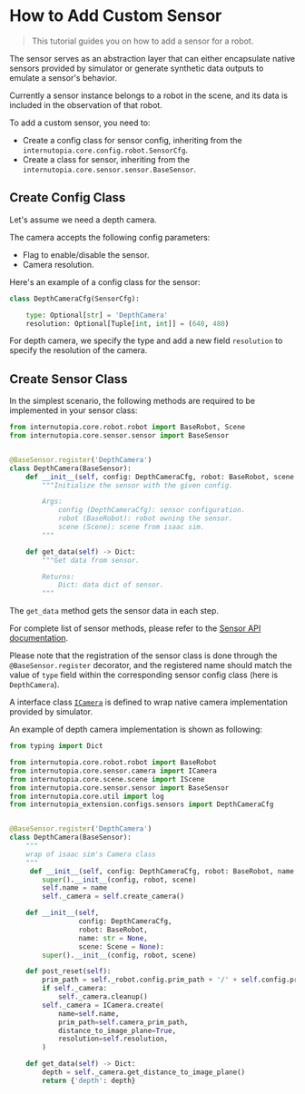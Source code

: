 # How to Add Custom Sensor

> This tutorial guides you on how to add a sensor for a robot.

The sensor serves as an abstraction layer that can either encapsulate native sensors provided by simulator or generate synthetic data outputs to emulate a sensor's behavior.

Currently a sensor instance belongs to a robot in the scene, and its data is included in the observation of that robot.

To add a custom sensor, you need to:
- Create a config class for sensor config, inheriting from the `internutopia.core.config.robot.SensorCfg`.
- Create a class for sensor, inheriting from the `internutopia.core.sensor.sensor.BaseSensor`.

## Create Config Class

Let's assume we need a depth camera.

The camera accepts the following config parameters:

- Flag to enable/disable the sensor.
- Camera resolution.

Here's an example of a config class for the sensor:

```Python
class DepthCameraCfg(SensorCfg):

    type: Optional[str] = 'DepthCamera'
    resolution: Optional[Tuple[int, int]] = (640, 480)
```

For depth camera, we specify the type and add a new field `resolution` to specify the resolution of the camera.

## Create Sensor Class

In the simplest scenario, the following methods are required to be implemented in your sensor class:

```python
from internutopia.core.robot.robot import BaseRobot, Scene
from internutopia.core.sensor.sensor import BaseSensor


@BaseSensor.register('DepthCamera')
class DepthCamera(BaseSensor):
    def __init__(self, config: DepthCameraCfg, robot: BaseRobot, scene: Scene):
        """Initialize the sensor with the given config.

        Args:
            config (DepthCameraCfg): sensor configuration.
            robot (BaseRobot): robot owning the sensor.
            scene (Scene): scene from isaac sim.
        """

    def get_data(self) -> Dict:
        """Get data from sensor.

        Returns:
            Dict: data dict of sensor.
        """
```

The `get_data` method gets the sensor data in each step.

For complete list of sensor methods, please refer to the [Sensor API documentation](../../../api/sensor.rst).

Please note that the registration of the sensor class is done through the `@BaseSensor.register` decorator, and the registered name should match the value of `type` field within the corresponding sensor config class (here is `DepthCamera`).

A interface class [`ICamera`](../../../api/camera.rst) is defined to wrap native camera implementation provided by simulator.

An example of depth camera implementation is shown as following:

```python
from typing import Dict

from internutopia.core.robot.robot import BaseRobot
from internutopia.core.sensor.camera import ICamera
from internutopia.core.scene.scene import IScene
from internutopia.core.sensor.sensor import BaseSensor
from internutopia.core.util import log
from internutopia_extension.configs.sensors import DepthCameraCfg


@BaseSensor.register('DepthCamera')
class DepthCamera(BaseSensor):
    """
    wrap of isaac sim's Camera class
    """
     def __init__(self, config: DepthCameraCfg, robot: BaseRobot, name: str = None, scene: IScene = None):
        super().__init__(config, robot, scene)
        self.name = name
        self._camera = self.create_camera()

    def __init__(self,
                 config: DepthCameraCfg,
                 robot: BaseRobot,
                 name: str = None,
                 scene: Scene = None):
        super().__init__(config, robot, scene)

    def post_reset(self):
        prim_path = self._robot.config.prim_path + '/' + self.config.prim_path
        if self._camera:
            self._camera.cleanup()
        self._camera = ICamera.create(
            name=self.name,
            prim_path=self.camera_prim_path,
            distance_to_image_plane=True,
            resolution=self.resolution,
        )

    def get_data(self) -> Dict:
        depth = self._camera.get_distance_to_image_plane()
        return {'depth': depth}
```
